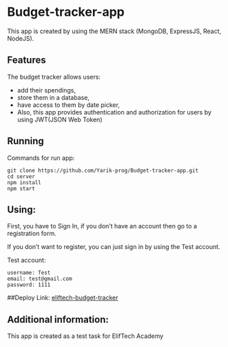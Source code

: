 # Budget-tracker-app
This app is created by using the MERN stack (MongoDB, ExpressJS, React, NodeJS).
## Features
The budget tracker allows users:
- add their spendings,
- store them in a database,
- have access to them by date picker,
- Also, this app provides authentication and authorization for users by using JWT(JSON Web Token)
## Running
Commands for run app:
```
git clone https://github.com/Yarik-prog/Budget-tracker-app.git
cd server
npm install
npm start
```
## Using:
First, you have to Sign In, if you don’t have an account then go to a registration form.

If you don’t want to register, you can just sign in by using the Test account.

Test account:
```
username: Test
email: test@gmail.com
password: 1111
```
##Deploy 
Link: [eliftech-budget-tracker](https://eliftech-budget-tracker.herokuapp.com/)
## Additional information:
This app is created as a test task for ElifTech Academy

